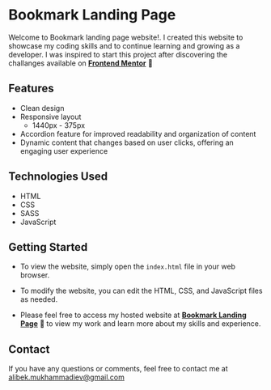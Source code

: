 # Bookmark Landing Page

Welcome to Bookmark landing page website!. I created this website to showcase my coding skills and to continue learning and growing as a developer. I was inspired to start this project after discovering the challanges available on [**Frontend Mentor**](https://www.frontendmentor.io/) 🔗

## Features

- Clean design
- Responsive layout
  - 1440px - 375px
- Accordion feature for improved readability and organization of content
- Dynamic content that changes based on user clicks, offering an engaging user experience 


## Technologies Used

- HTML
- CSS
- SASS
- JavaScript

## Getting Started

- To view the website, simply open the `index.html` file in your web browser.

- To modify the website, you can edit the HTML, CSS, and JavaScript files as needed.

- Please feel free to access my hosted website at [**Bookmark Landing Page**](https://bookmark-landing-challenge-t.netlify.app/) 🔗 to view my work and learn more about my skills and experience.

## Contact

If you have any questions or comments, feel free to contact me at alibek.mukhammadiev@gmail.com
